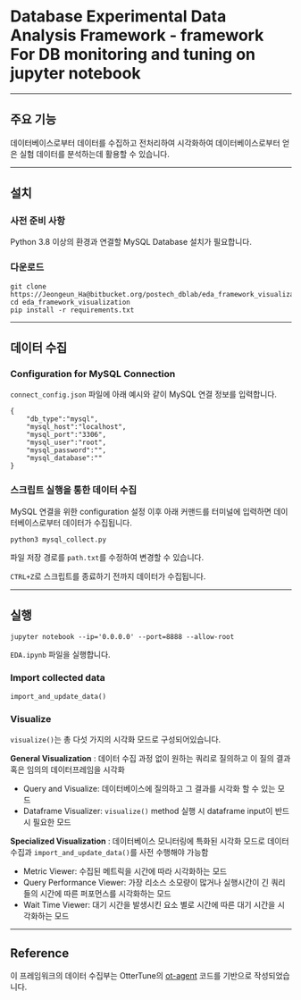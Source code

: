 # **Database Experimental Data Analysis Framework - framework For DB monitoring and tuning on jupyter notebook**

---

## **주요 기능**

데이터베이스로부터 데이터를 수집하고 전처리하여 시각화하여 데이터베이스로부터 얻은 실험 데이터를 분석하는데 활용할 수 있습니다.

---

## **설치**

### **사전 준비 사항**

Python 3.8 이상의 환경과 연결할 MySQL Database 설치가 필요합니다.

### **다운로드**

```
git clone https://Jeongeun_Ha@bitbucket.org/postech_dblab/eda_framework_visualization.git
cd eda_framework_visualization
pip install -r requirements.txt

```

---

## **데이터 수집**

### **Configuration for MySQL Connection**

`connect_config.json` 파일에 아래 예시와 같이 MySQL 연결 정보를 입력합니다. 

```
{
    "db_type":"mysql",
    "mysql_host":"localhost",
    "mysql_port":"3306",
    "mysql_user":"root",
    "mysql_password":"",
    "mysql_database":""
}
```
### **스크립트 실행을 통한 데이터 수집**

MySQL 연결을 위한 configuration 설정 이후 아래 커맨드를 터미널에 입력하면 데이터베이스로부터 데이터가 수집됩니다.

`python3 mysql_collect.py` 

파일 저장 경로를 `path.txt`를 수정하여 변경할 수 있습니다.

`CTRL+Z`로 스크립트를 종료하기 전까지 데이터가 수집됩니다.

---

## **실행**

`jupyter notebook --ip='0.0.0.0' --port=8888 --allow-root`

`EDA.ipynb` 파일을 실행합니다.

### **Import collected data**

`import_and_update_data()`

### **Visualize**

`visualize()`는 총 다섯 가지의 시각화 모드로 구성되어있습니다.

**General Visualization** : 데이터 수집 과정 없이 원하는 쿼리로 질의하고 이 질의 결과 혹은 임의의 데이터프레임을 시각화

 * Query and Visualize: 데이터베이스에 질의하고 그 결과를 시각화 할 수 있는 모드
 * Dataframe Visualizer: `visualize()` method 실행 시 dataframe input이 반드시 필요한 모드

**Specialized Visualization** : 데이터베이스 모니터링에 특화된 시각화 모드로 데이터 수집과 `import_and_update_data()`를 사전 수행해야 가능함

 * Metric Viewer: 수집된 메트릭을 시간에 따라 시각화하는 모드
 * Query Performance Viewer: 가장 리소스 소모량이 많거나 실행시간이 긴 쿼리들의 시간에 따른 퍼포먼스를 시각화하는 모드
 * Wait Time Viewer: 대기 시간을 발생시킨 요소 별로 시간에 따른 대기 시간을 시각화하는 모드

---

## **Reference**
이 프레임워크의 데이터 수집부는 OtterTune의 [ot-agent](https://github.com/ottertune/ot-agent) 코드를 기반으로 작성되었습니다.
